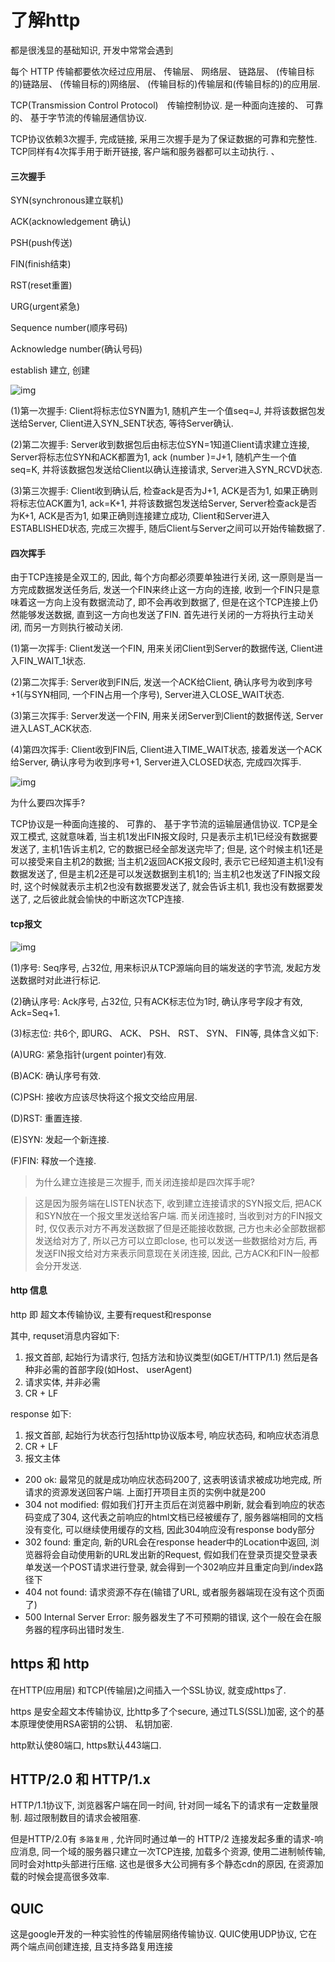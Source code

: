 # 了解http

都是很浅显的基础知识, 开发中常常会遇到

每个 HTTP 传输都要依次经过应用层、 传输层、 网络层、 链路层、 (传输目标的)链路层、 (传输目标的)网络层、 (传输目标的)传输层和(传输目标的)的应用层. 

TCP(Transmission Control Protocol)　传输控制协议. 是一种面向连接的、 可靠的、 基于字节流的传输层通信协议. 

TCP协议依赖3次握手, 完成链接, 采用三次握手是为了保证数据的可靠和完整性. 
TCP同样有4次挥手用于断开链接, 客户端和服务器都可以主动执行. 、 

#### 三次握手

SYN(synchronous建立联机) 

ACK(acknowledgement 确认)

PSH(push传送) 

FIN(finish结束)

RST(reset重置)

URG(urgent紧急)

Sequence number(顺序号码)

Acknowledge number(确认号码) 

establish  建立, 创建

![img](../../img/2017062001.png)

(1)第一次握手: Client将标志位SYN置为1, 随机产生一个值seq=J, 并将该数据包发送给Server, Client进入SYN_SENT状态, 等待Server确认. 

(2)第二次握手: Server收到数据包后由标志位SYN=1知道Client请求建立连接, Server将标志位SYN和ACK都置为1, ack (number )=J+1, 随机产生一个值seq=K, 并将该数据包发送给Client以确认连接请求, Server进入SYN_RCVD状态. 

(3)第三次握手: Client收到确认后, 检查ack是否为J+1, ACK是否为1, 如果正确则将标志位ACK置为1, ack=K+1, 并将该数据包发送给Server, Server检查ack是否为K+1, ACK是否为1, 如果正确则连接建立成功, Client和Server进入ESTABLISHED状态, 完成三次握手, 随后Client与Server之间可以开始传输数据了. 

#### 四次挥手

由于TCP连接是全双工的, 因此, 每个方向都必须要单独进行关闭, 这一原则是当一方完成数据发送任务后, 发送一个FIN来终止这一方向的连接, 收到一个FIN只是意味着这一方向上没有数据流动了, 即不会再收到数据了, 但是在这个TCP连接上仍然能够发送数据, 直到这一方向也发送了FIN. 首先进行关闭的一方将执行主动关闭, 而另一方则执行被动关闭. 

(1)第一次挥手: Client发送一个FIN, 用来关闭Client到Server的数据传送, Client进入FIN_WAIT_1状态. 

(2)第二次挥手: Server收到FIN后, 发送一个ACK给Client, 确认序号为收到序号+1(与SYN相同, 一个FIN占用一个序号), Server进入CLOSE_WAIT状态. 

(3)第三次挥手: Server发送一个FIN, 用来关闭Server到Client的数据传送, Server进入LAST_ACK状态. 

(4)第四次挥手: Client收到FIN后, Client进入TIME_WAIT状态, 接着发送一个ACK给Server, 确认序号为收到序号+1, Server进入CLOSED状态, 完成四次挥手. 

![img](../../img/2017062002.png)

为什么要四次挥手? 

TCP协议是一种面向连接的、 可靠的、 基于字节流的运输层通信协议. TCP是全双工模式, 这就意味着, 当主机1发出FIN报文段时, 只是表示主机1已经没有数据要发送了, 主机1告诉主机2, 它的数据已经全部发送完毕了; 但是, 这个时候主机1还是可以接受来自主机2的数据; 当主机2返回ACK报文段时, 表示它已经知道主机1没有数据发送了, 但是主机2还是可以发送数据到主机1的; 当主机2也发送了FIN报文段时, 这个时候就表示主机2也没有数据要发送了, 就会告诉主机1, 我也没有数据要发送了, 之后彼此就会愉快的中断这次TCP连接. 

#### tcp报文

![img](../../img/2017062003.png)

(1)序号: Seq序号, 占32位, 用来标识从TCP源端向目的端发送的字节流, 发起方发送数据时对此进行标记. 

(2)确认序号: Ack序号, 占32位, 只有ACK标志位为1时, 确认序号字段才有效, Ack=Seq+1. 

(3)标志位: 共6个, 即URG、 ACK、 PSH、 RST、 SYN、 FIN等, 具体含义如下: 

(A)URG: 紧急指针(urgent pointer)有效. 

(B)ACK: 确认序号有效. 

(C)PSH: 接收方应该尽快将这个报文交给应用层. 

(D)RST: 重置连接. 

(E)SYN: 发起一个新连接. 

(F)FIN: 释放一个连接. 

> 为什么建立连接是三次握手, 而关闭连接却是四次挥手呢? 

> 这是因为服务端在LISTEN状态下, 收到建立连接请求的SYN报文后, 把ACK和SYN放在一个报文里发送给客户端. 而关闭连接时, 当收到对方的FIN报文时, 仅仅表示对方不再发送数据了但是还能接收数据, 己方也未必全部数据都发送给对方了, 所以己方可以立即close, 也可以发送一些数据给对方后, 再发送FIN报文给对方来表示同意现在关闭连接, 因此, 己方ACK和FIN一般都会分开发送. 

#### http 信息

http 即 超文本传输协议, 主要有request和response

其中, requset消息内容如下: 

1. 报文首部, 起始行为请求行, 包括方法和协议类型(如GET/HTTP/1.1) 然后是各种非必需的首部字段(如Host、 userAgent)
2. 请求实体, 并非必需
3. CR + LF

response 如下: 

1. 报文首部, 起始行为状态行包括http协议版本号, 响应状态码, 和响应状态消息
2. CR + LF
3. 报文主体

- 200 ok: 最常见的就是成功响应状态码200了, 这表明该请求被成功地完成, 所请求的资源发送回客户端. 上面打开项目主页的实例中就是200
- 304 not modified: 假如我们打开主页后在浏览器中刷新, 就会看到响应的状态码变成了304, 这代表之前响应的html文档已经被缓存了, 服务器端相同的文档没有变化, 可以继续使用缓存的文档, 因此304响应没有response body部分
- 302 found: 重定向, 新的URL会在response header中的Location中返回, 浏览器将会自动使用新的URL发出新的Request, 假如我们在登录页提交登录表单发送一个POST请求进行登录, 就会得到一个302响应并且重定向到/index路径下
- 404 not found: 请求资源不存在(输错了URL, 或者服务器端现在没有这个页面了)
- 500 Internal Server Error: 服务器发生了不可预期的错误, 这个一般在会在服务器的程序码出错时发生. 

## https 和 http

在HTTP(应用层) 和TCP(传输层)之间插入一个SSL协议, 就变成https了. 

https 是安全超文本传输协议, 比http多了个secure, 通过TLS(SSL)加密, 这个的基本原理使使用RSA密钥的公钥、 私钥加密. 

http默认使80端口, https默认443端口. 

## HTTP/2.0 和 HTTP/1.x

HTTP/1.1协议下, 浏览器客户端在同一时间, 针对同一域名下的请求有一定数量限制. 超过限制数目的请求会被阻塞. 

但是HTTP/2.0有 `多路复用` , 允许同时通过单一的 HTTP/2 连接发起多重的请求-响应消息, 同一个域的服务器只建立一次TCP连接, 加载多个资源, 使用二进制帧传输, 同时会对http头部进行压缩. 这也是很多大公司拥有多个静态cdn的原因, 在资源加载的时候会提高很多效率. 

## QUIC

这是google开发的一种实验性的传输层网络传输协议. QUIC使用UDP协议, 它在两个端点间创建连接, 且支持多路复用连接
